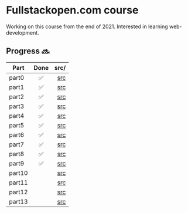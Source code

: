 # Fullstackopen.com course

Working on this course from the end of 2021. Interested in learning web-development.  


## Progress :soon:

| Part         | Done | src/ |
|--------------|:-----:|-----------:|
| part0 |  :white_check_mark: |  [src](./part0/)  |
| part1 |  :white_check_mark: |  [src](./part1/)  |
| part2 |  :white_check_mark: |  [src](./part2/)  |
| part3 |  :white_check_mark: |  [src](./part3/)  |
| part4 |  :white_check_mark: |  [src](./part4/)  |
| part5 |  :white_check_mark: |  [src](./part5/)  |
| part6 |  :white_check_mark: |  [src](./part6/)  |
| part7 | :white_check_mark: |  [src](./part7/)  |
| part8 | :white_check_mark:  |  [src](./part8/)  |
| part9 |  :white_check_mark: |  [src](./part9/)  |
| part10 |   |  [src](./part10/)  |
| part11 |   |  [src](./part11/)  |
| part12 |   |  [src](./part12/)  |
| part13 |  |  [src](./part13/)  |







